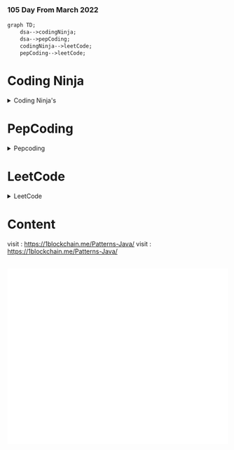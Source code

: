 ### 105 Day From March 2022

```mermaid
graph TD;
    dsa-->codingNinja;
    dsa-->pepCoding;
    codingNinja-->leetCode;
    pepCoding-->leetCode;
```



# Coding Ninja

<details><summary>Coding Ninja's</summary>
<p>

#### Problems
    

    1. 
    
    
    

</p>
</details>



# PepCoding

<details><summary>Pepcoding</summary>
<p>

#### Problems

    1. 
     

</p>
</details>


# LeetCode


<details><summary>LeetCode</summary>
<p>

#### Problems

    1.

</p>
</details>



# Content 

visit : https://1blockchain.me/Patterns-Java/
visit : https://1blockchain.me/Patterns-Java/


<div align="center">
	<br>
	<a href="https://www.youtube.com/channel/UC0G464PLcom78IyfzaQTi7A?sub_confirmation=1">
		<img src="header.svg" width="800" height="400" alt="SUBSCRIBE ME">
	</a>
	<br>
</div>
